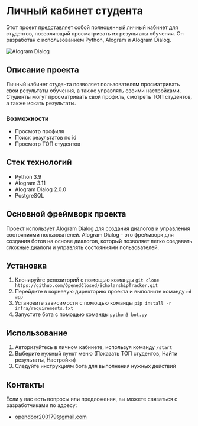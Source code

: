 # Личный кабинет студента

Этот проект представляет собой полноценный личный кабинет для студентов, позволяющий просматривать их результаты обучения. Он разработан с использованием Python, AIogram и AIogram Dialog.

![AIogram Dialog](https://img.shields.io/badge/AIogram%20Dialog-2.0.0-blue.svg)

## Описание проекта

Личный кабинет студента позволяет пользователям просматривать свои результаты обучения, а также управлять своими настройками. Студенты могут просматривать свой профиль, смотреть ТОП студентов, а также искать результаты.

### Возможности

- Просмотр профиля
- Поиск результатов по id
- Просмотр ТОП студентов

## Стек технологий

- Python 3.9
- AIogram 3.11
- AIogram Dialog 2.0.0
- PostgreSQL

## Основной фреймворк проекта

Проект использует AIogram Dialog для создания диалогов и управления состояниями пользователей. AIogram Dialog - это фреймворк для создания ботов на основе диалогов, который позволяет легко создавать сложные диалоги и управлять состояниями пользователей.

## Установка

1. Клонируйте репозиторий с помощью команды `git clone https://github.com/OpenedClosed/ScholarshipTracker.git`
2. Перейдите в корневую директорию проекта и выполните команду `cd app`
3. Установите зависимости с помощью команды `pip install -r infra/requirements.txt`
4. Запустите бота с помощью команды `python3 bot.py`

## Использование

1. Авторизуйтесь в личном кабинете, используя команду `/start`
2. Выберите нужный пункт меню (Показать ТОП студентов, Найти результаты, Настройки)
3. Следуйте инструкциям бота для выполнения нужных действий

## Контакты

Если у вас есть вопросы или предложения, вы можете связаться с разработчиками по адресу: 
- opendoor200179@gmail.com
